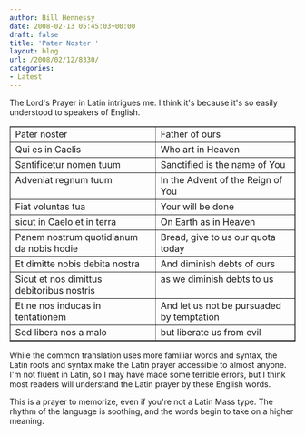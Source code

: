 ```yaml
---
author: Bill Hennessy
date: 2008-02-13 05:45:03+00:00
draft: false
title: 'Pater Noster '
layout: blog
url: /2008/02/12/8330/
categories:
- Latest
---
```


The Lord's Prayer in Latin intrigues me.  I think it's because it's so easily understood to speakers of English.
<table cellpadding="2" cellspacing="0" border="1" >
<tr >

<td >Pater noster
</td>

<td >Father of ours
</td>
</tr>
<tr >

<td >Qui es in Caelis
</td>

<td >Who art in Heaven
</td>
</tr>
<tr >

<td valign="top" >Santificetur nomen tuum
</td>

<td valign="top" >Sanctified is the name of You
</td>
</tr>
<tr >

<td valign="top" >Adveniat regnum tuum
</td>

<td valign="top" >In the Advent of the Reign of You
</td>
</tr>
<tr >

<td valign="top" >Fiat voluntas tua
</td>

<td valign="top" >Your will be done
</td>
</tr>
<tr >

<td valign="top" >sicut in Caelo et in terra
</td>

<td valign="top" >On Earth as in Heaven
</td>
</tr>
<tr >

<td valign="top" >Panem nostrum quotidianum da nobis hodie
</td>

<td valign="top" >Bread, give to us our quota today
</td>
</tr>
<tr >

<td valign="top" >Et dimitte nobis debita nostra
</td>

<td valign="top" >And diminish debts of ours
</td>
</tr>
<tr >

<td valign="top" >Sicut et nos dimittus  debitoribus nostris
</td>

<td valign="top" >as we diminish debts to us
</td>
</tr>
<tr >

<td valign="top" >Et ne nos inducas in tentationem
</td>

<td valign="top" >And let us not be pursuaded by temptation
</td>
</tr>
<tr >

<td valign="top" >Sed libera nos a malo
</td>

<td valign="top" >but liberate us from evil
</td>
</tr>
</table>
While the common translation uses more familiar words and syntax, the Latin roots and syntax make the Latin prayer accessible to almost anyone. I'm not fluent in Latin, so I may have made some terrible errors, but I think most readers will understand the Latin prayer by these English words.

This is a prayer to memorize, even if you're not a Latin Mass type.  The rhythm of the language is soothing, and the words begin to take on a higher meaning.
